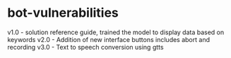 # bot-vulnerabilities
v1.0 - solution reference guide, trained the model to display data based on keywords
v2.0 - Addition of new interface buttons includes abort and recording
v3.0 - Text to speech conversion using gtts

